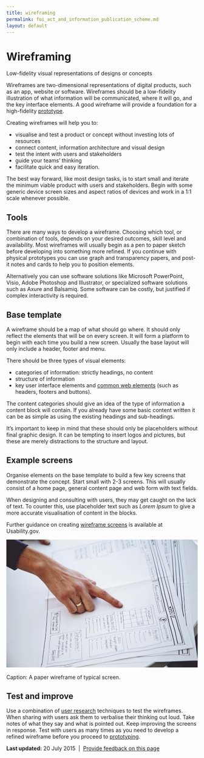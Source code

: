 ```yaml
---
title: wireframing
permalink: foi_act_and_information_publication_scheme.md
layout: default
---
```

Wireframing
===========

Low-fidelity visual representations of designs or concepts

Wireframes are two-dimensional representations of digital products, such as an app, website or software. Wireframes should be a low-fidelity illustration of what information will be communicated, where it will go, and the key interface elements. A good wireframe will provide a foundation for a high-fidelity [prototype](../../node/foi_act_and_information_publication_scheme.md).

Creating wireframes will help you to:

-   visualise and test a product or concept without investing lots of resources
-   connect content, information architecture and visual design
-   test the intent with users and stakeholders
-   guide your teams’ thinking
-   facilitate quick and easy iteration.

The best way forward, like most design tasks, is to start small and iterate the minimum viable product with users and stakeholders. Begin with some generic device screen sizes and aspect ratios of devices and work in a 1:1 scale whenever possible.

Tools
-----

There are many ways to develop a wireframe. Choosing which tool, or combination of tools, depends on your desired outcomes, skill level and availability. Most wireframes will usually begin as a pen to paper sketch before developing into something more refined. If you continue with physical prototypes you can use graph and transparency papers, and post-it notes and cards to help you to position elements.        

Alternatively you can use software solutions like Microsoft PowerPoint, Visio, Adobe Photoshop and Illustrator, or specialized software solutions such as Axure and Balsamiq. Some software can be costly, but justified if complex interactivity is required.

Base template
-------------

A wireframe should be a map of what should go where. It should only reflect the elements that will be on every screen. It will form a platform to begin with each time you build a new screen. Usually the base layout will only include a header, footer and menu.

There should be three types of visual elements:

-   categories of information: strictly headings, no content
-   structure of information
-   key user interface elements and [common web elements](../../node/foi_act_and_information_publication_scheme.md) (such as headers, footers and buttons).

The content categories should give an idea of the type of information a content block will contain. If you already have some basic content written it can be as simple as using the existing headings and sub-headings.

It’s important to keep in mind that these should only be placeholders without final graphic design. It can be tempting to insert logos and pictures, but these are merely distractions to the structure and layout.

Example screens
---------------

Organise elements on the base template to build a few key screens that demonstrate the concept. Start small with 2-3 screens. This will usually consist of a home page, general content page and web form with text fields.

When designing and consulting with users, they may get caught on the lack of text. To counter this, use placeholder text such as *Lorem Ipsum* to give a more accurate visualisation of content in the blocks.

Further guidance on creating [wireframe screens](http://www.usability.gov/how-to-and-tools/methods/foi_act_and_information_publication_scheme.md) is available at Usability.gov.

![A person pointing at a page](../../sites/g/files/net261/f/styles/large/public/wireframing.jpg%3Fitok=hU1qCktW)

Caption: A paper wireframe of typical screen.

Test and improve
----------------

Use a combination of [user research](../../node/foi_act_and_information_publication_scheme.md) techniques to test the wireframes. When sharing with users ask them to verbalise their thinking out loud. Take notes of what they say and what is pointed out. Keep improving the screens in response. Test with users as many times as you need to develop a refined wireframe before you proceed to [prototyping](../../node/foi_act_and_information_publication_scheme.md).

**Last updated:** 20 July 2015  |  [Provide feedback on this page](../../feedback%3Furl_from=Userresearch-foi_act_and_information_publication_scheme.md)


